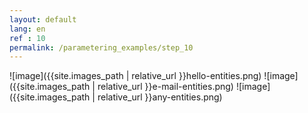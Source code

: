 ```yaml
---
layout: default
lang: en
ref : 10
permalink: /parametering_examples/step_10
---
```



![image]({{site.images_path | relative_url }}hello-entities.png)
![image]({{site.images_path | relative_url }}e-mail-entities.png)
![image]({{site.images_path | relative_url }}any-entities.png)
